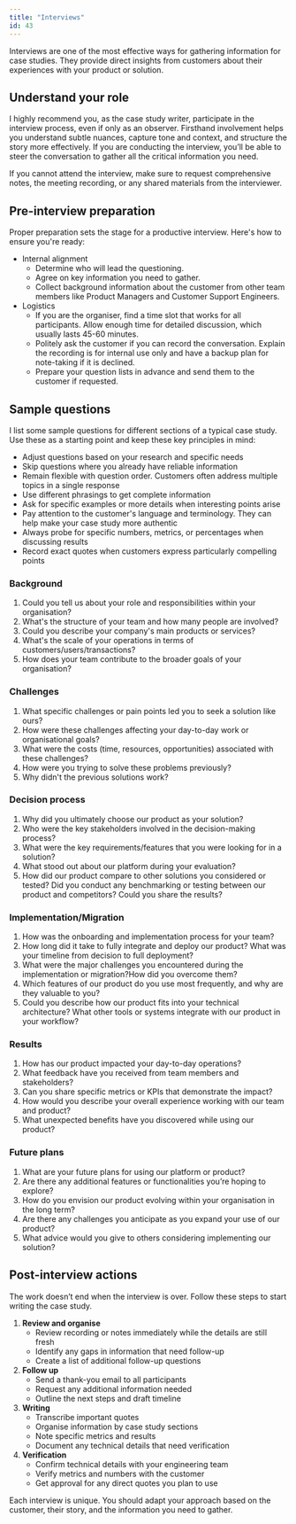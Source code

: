 ```yaml
---
title: "Interviews"
id: 43
---
```


Interviews are one of the most effective ways for gathering information for case studies. They provide direct insights from customers about their experiences with your product or solution.

## Understand your role

I highly recommend you, as the case study writer, participate in the interview process, even if only as an observer. Firsthand involvement helps you understand subtle nuances, capture tone and context, and structure the story more effectively. If you are conducting the interview, you’ll be able to steer the conversation to gather all the critical information you need.

If you cannot attend the interview, make sure to request comprehensive notes, the meeting recording, or any shared materials from the interviewer.

## Pre-interview preparation

Proper preparation sets the stage for a productive interview. Here's how to ensure you're ready:

- Internal alignment
    - Determine who will lead the questioning.
    - Agree on key information you need to gather.
    - Collect background information about the customer from other team members like Product Managers and Customer Support Engineers.
- Logistics
    - If you are the organiser, find a time slot that works for all participants. Allow enough time for detailed discussion, which usually lasts 45-60 minutes.
    - Politely ask the customer if you can record the conversation. Explain the recording is for internal use only and have a backup plan for note-taking if it is declined.
    - Prepare your question lists in advance and send them to the customer if requested.

## Sample questions

I list some sample questions for different sections of a typical case study. Use these as a starting point and keep these key principles in mind:

- Adjust questions based on your research and specific needs
- Skip questions where you already have reliable information
- Remain flexible with question order. Customers often address multiple topics in a single response
- Use different phrasings to get complete information
- Ask for specific examples or more details when interesting points arise
- Pay attention to the customer's language and terminology. They can help make your case study more authentic
- Always probe for specific numbers, metrics, or percentages when discussing results
- Record exact quotes when customers express particularly compelling points

### Background

1. Could you tell us about your role and responsibilities within your organisation?
2. What's the structure of your team and how many people are involved?
3. Could you describe your company's main products or services?
4. What's the scale of your operations in terms of customers/users/transactions?
5. How does your team contribute to the broader goals of your organisation?

### Challenges

1. What specific challenges or pain points led you to seek a solution like ours?
2. How were these challenges affecting your day-to-day work or organisational goals?
3. What were the costs (time, resources, opportunities) associated with these challenges?
4. How were you trying to solve these problems previously?
5. Why didn't the previous solutions work?

### Decision process

1. Why did you ultimately choose our product as your solution?
2. Who were the key stakeholders involved in the decision-making process?
3. What were the key requirements/features that you were looking for in a solution?
4. What stood out about our platform during your evaluation?
5. How did our product compare to other solutions you considered or tested? Did you conduct any benchmarking or testing between our product and competitors? Could you share the results?

### Implementation/Migration

1. How was the onboarding and implementation process for your team?
2. How long did it take to fully integrate and deploy our product? What was your timeline from decision to full deployment?
3. What were the major challenges you encountered during the implementation or migration?How did you overcome them?
4. Which features of our product do you use most frequently, and why are they valuable to you?
5. Could you describe how our product fits into your technical architecture? What other tools or systems integrate with our product in your workflow?

### Results

1. How has our product impacted your day-to-day operations?
2. What feedback have you received from team members and stakeholders?
3. Can you share specific metrics or KPIs that demonstrate the impact?
4. How would you describe your overall experience working with our team and product?
5. What unexpected benefits have you discovered while using our product?

### Future plans

1. What are your future plans for using our platform or product?
2. Are there any additional features or functionalities you’re hoping to explore?
3. How do you envision our product evolving within your organisation in the long term?
4. Are there any challenges you anticipate as you expand your use of our product?
5. What advice would you give to others considering implementing our solution?

## Post-interview actions

The work doesn’t end when the interview is over. Follow these steps to start writing the case study.

1. **Review and organise**
    - Review recording or notes immediately while the details are still fresh
    - Identify any gaps in information that need follow-up
    - Create a list of additional follow-up questions
2. **Follow up**
    - Send a thank-you email to all participants
    - Request any additional information needed
    - Outline the next steps and draft timeline
3. **Writing**
    - Transcribe important quotes
    - Organise information by case study sections
    - Note specific metrics and results
    - Document any technical details that need verification
4. **Verification**
    - Confirm technical details with your engineering team
    - Verify metrics and numbers with the customer
    - Get approval for any direct quotes you plan to use

Each interview is unique. You should adapt your approach based on the customer, their story, and the information you need to gather.